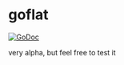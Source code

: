 # goflat
[![GoDoc](https://godoc.org/github.com/mrkovec/goflat?status.svg)](https://godoc.org/github.com/mrkovec/goflat)

very alpha, but feel free to test it
